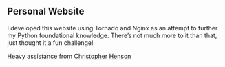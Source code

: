 ## Personal Website

I developed this website using Tornado and Nginx as an attempt to further my Python foundational knowledge. There’s not much more to it than that, just thought it a fun challenge!

Heavy assistance from [Christopher Henson](https://github.com/chenson2018) 
